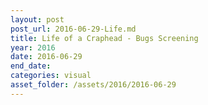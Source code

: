 ```yaml
---
layout: post
post_url: 2016-06-29-Life.md
title: Life of a Craphead - Bugs Screening
year: 2016
date: 2016-06-29
end_date: 
categories: visual
asset_folder: /assets/2016/2016-06-29
---
```


